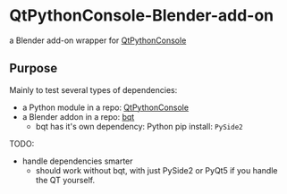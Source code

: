 # QtPythonConsole-Blender-add-on
a Blender add-on wrapper for [QtPythonConsole](https://github.com/Ahuge/QtPythonConsole)

## Purpose
Mainly to test several types of dependencies:
- a Python module in a repo: [QtPythonConsole](https://github.com/Ahuge/QtPythonConsole)
- a Blender addon in a repo: [bqt](https://github.com/techartorg/bqt)
  - bqt has it's own dependency: Python pip install: `PySide2`

TODO:
- handle dependencies smarter
  - should work without bqt, with just PySide2 or PyQt5 if you handle the QT yourself.
